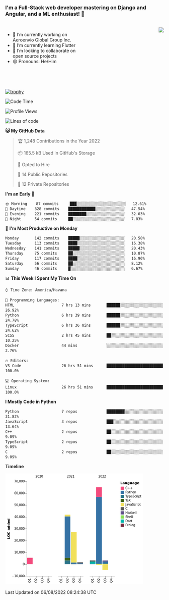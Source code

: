 ### I'm a Full-Stack web developer mastering on Django and Angular, and a ML enthusiast!  👋

<br/>

<img align="right" height="250"  src="https://media1.giphy.com/media/qgQUggAC3Pfv687qPC/giphy.gif?cid=ecf05e470ttfxgsj072btembitu1zn4ti3t3cdyg4jo5b3by&rid=giphy.gif&ct=g" />

 <div style="width:50%">
    <ul>
      <li>🔭 I’m currently working on Aeroenvio Global Group Inc.</li>
      <li>🌱 I’m currently learning Flutter</li>
      <li>👯 I’m looking to collaborate on open source projects</li>
      <li>😄 Pronouns: He/Him</li>
<!--       <li>⚡ Fun fact: I started my first professional project for a company as web dev without knowing any JS </li> -->
    </ul>
  </div>
  
<br/><br/><br/>

[![trophy](https://github-profile-trophy.vercel.app/?username=dfg-98&row=3&column=3&theme=monokai)](https://github.com/ryo-ma/github-profile-trophy)


<!--START_SECTION:waka-->
![Code Time](http://img.shields.io/badge/Code%20Time-380%20hrs%2029%20mins-blue)

![Profile Views](http://img.shields.io/badge/Profile%20Views-0-blue)

![Lines of code](https://img.shields.io/badge/From%20Hello%20World%20I%27ve%20Written-142%20Thousand%20lines%20of%20code-blue)

**🐱 My GitHub Data** 

> 🏆 1,248 Contributions in the Year 2022
 > 
> 📦 165.5 kB Used in GitHub's Storage 
 > 
> 💼 Opted to Hire
 > 
> 📜 14 Public Repositories 
 > 
> 🔑 12 Private Repositories  
 > 
**I'm an Early 🐤** 

```text
🌞 Morning    87 commits     ███░░░░░░░░░░░░░░░░░░░░░░   12.61% 
🌆 Daytime    328 commits    ████████████░░░░░░░░░░░░░   47.54% 
🌃 Evening    221 commits    ████████░░░░░░░░░░░░░░░░░   32.03% 
🌙 Night      54 commits     ██░░░░░░░░░░░░░░░░░░░░░░░   7.83%

```
📅 **I'm Most Productive on Monday** 

```text
Monday       142 commits    █████░░░░░░░░░░░░░░░░░░░░   20.58% 
Tuesday      113 commits    ████░░░░░░░░░░░░░░░░░░░░░   16.38% 
Wednesday    141 commits    █████░░░░░░░░░░░░░░░░░░░░   20.43% 
Thursday     75 commits     ██░░░░░░░░░░░░░░░░░░░░░░░   10.87% 
Friday       117 commits    ████░░░░░░░░░░░░░░░░░░░░░   16.96% 
Saturday     56 commits     ██░░░░░░░░░░░░░░░░░░░░░░░   8.12% 
Sunday       46 commits     █░░░░░░░░░░░░░░░░░░░░░░░░   6.67%

```


📊 **This Week I Spent My Time On** 

```text
⌚︎ Time Zone: America/Havana

💬 Programming Languages: 
HTML                     7 hrs 13 mins       ██████░░░░░░░░░░░░░░░░░░░   26.92% 
Python                   6 hrs 39 mins       ██████░░░░░░░░░░░░░░░░░░░   24.78% 
TypeScript               6 hrs 36 mins       ██████░░░░░░░░░░░░░░░░░░░   24.62% 
SCSS                     2 hrs 45 mins       ██░░░░░░░░░░░░░░░░░░░░░░░   10.25% 
Docker                   44 mins             ░░░░░░░░░░░░░░░░░░░░░░░░░   2.76%

🔥 Editors: 
VS Code                  26 hrs 51 mins      █████████████████████████   100.0%

💻 Operating System: 
Linux                    26 hrs 51 mins      █████████████████████████   100.0%

```

**I Mostly Code in Python** 

```text
Python                   7 repos             ████████░░░░░░░░░░░░░░░░░   31.82% 
JavaScript               3 repos             ███░░░░░░░░░░░░░░░░░░░░░░   13.64% 
C++                      2 repos             ██░░░░░░░░░░░░░░░░░░░░░░░   9.09% 
TypeScript               2 repos             ██░░░░░░░░░░░░░░░░░░░░░░░   9.09% 
C                        2 repos             ██░░░░░░░░░░░░░░░░░░░░░░░   9.09%

```


**Timeline**

![Chart not found](https://raw.githubusercontent.com/dfg-98/dfg-98/main/charts/bar_graph.png) 


 Last Updated on 06/08/2022 08:24:38 UTC
<!--END_SECTION:waka-->

